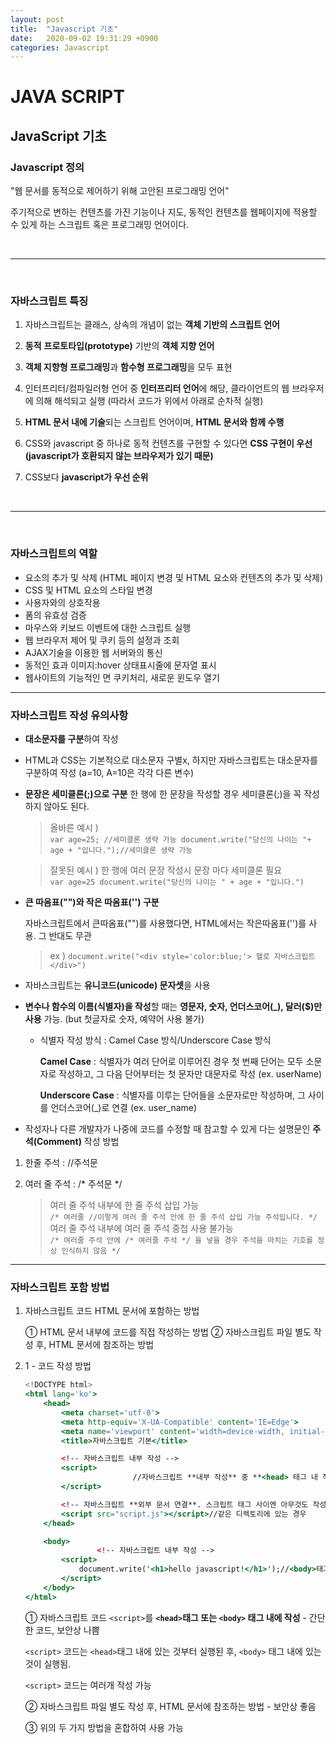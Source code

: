 ```yaml
---
layout: post
title:  "Javascript 기초"
date:   2020-09-02 19:31:29 +0900
categories: Javascript
---
```

# JAVA SCRIPT

## JavaScript 기초

### **Javascript 정의**

"웹 문서를 동적으로 제어하기 위해 고안된 프로그래밍 언어"


주기적으로 변하는 컨텐츠를 가진 기능이나 지도, 동적인 컨텐츠를 웹페이지에 적용할 수 있게 하는 스크립트 혹은 프로그래밍 언어이다.

<br>

---

<br>

### 자바스크립트 특징

1. 자바스크립트는 클래스, 상속의 개념이 없는 **객체 기반의 스크립트 언어**


2. **동적** **프로토타입(prototype)** 기반의 **객체 지향 언어** 


3. **객체 지향형 프로그래밍**과 **함수형 프로그래밍**을 모두 표현


4. 인터프리터/컴파일러형 언어 중 **인터프리터 언어**에 해당, 클라이언트의 웹 브라우저에 의해 해석되고 실행 (따라서 코드가 위에서 아래로 순차적 실행)


5. **HTML 문서 내에 기술**되는 스크립트 언어이며, **HTML 문서와 함께 수행**


6. CSS와 javascript 중 하나로 동적 컨텐츠를 구현할 수 있다면 **CSS 구현이 우선 (javascript가 호환되지 않는 브라우저가 있기 때문)**


7. CSS보다 **javascript가 우선 순위**

<br>

---

<br>

### 자바스크립트의 역할

- 요소의 추가 및 삭제 (HTML 페이지 변경 및 HTML 요소와 컨텐츠의 추가 및 삭제)
- CSS 및 HTML 요소의 스타일 변경
- 사용자와의 상호작용
- 폼의 유효성 검증
- 마우스와 키보드 이벤트에 대한 스크립트 실행
- 웹 브라우저 제어 및 쿠키 등의 설정과 조회
- AJAX기술을 이용한 웹 서버와의 통신
- 동적인 효과 이미지:hover 상태표시줄에 문자열 표시
- 웹사이트의 기능적인 면 쿠키처리, 새로운 윈도우 열기

---

### 자바스크립트 작성 유의사항

- **대소문자를 구분**하여 작성 
- HTML과 CSS는 기본적으로 대소문자 구별x, 하지만 자바스크립트는 대소문자를 구분하여 작성
    (a=10, A=10은 각각 다른 변수)
- **문장은 세미클론(;)으로 구분**
    한 행에 한 문장을 작성할 경우 세미클론(;)을 꼭 작성하지 않아도 된다.<br>
    >올바른 예시 )<br>
    `var age=25; //세미클론 생략 가능
    document.write("당신의 나이는 "+ age + "입니다.");//세미클론 생략 가능`

    >잘못된 예시 ) 한 행에 여러 문장 작성시 문장 마다 세미클론 필요<br>
    `var age=25 document.write("당신의 나이는 " + age + "입니다.")`
- **큰 따옴표("")와 작은 따옴표('') 구분**


    자바스크립트에서 큰따옴표("")를 사용했다면, HTML에서는 작은따옴표('')를 사용. 그 반대도 무관
    
    >ex ) `document.write("<div style='color:blue;'> 헬로 자바스크립트 </div>")`
- 자바스크립트는 **유니코드(unicode) 문자셋**을 사용
- **변수나 함수의 이름(식별자)을 작성**할 때는 **영문자, 숫자, 언더스코어(_), 달러($)만 사용** 가능. (but 첫글자로 숫자, 예약어 사용 불가)
    - 식별자 작성 방식 : Camel Case 방식/Underscore  Case 방식


        **Camel Case** : 식별자가 여러 단어로 이루어진 경우 첫 번째 단어는 모두 소문자로 작성하고, 그 다음 단어부터는 첫 문자만 대문자로 작성 (ex. userName)


        **Underscore Case** : 식별자를 이루는 단어들을 소문자로만 작성하며, 그 사이를 언더스코어(_)로 연결 (ex. user_name)
- 작성자나 다른 개발자가 나중에 코드를 수정할 때 참고할 수 있게 다는 설명문인 **주석(Comment)** 작성 방법
1. 한줄 주석 : //주석문
2. 여러 줄 주석 : /* 주석문 */ 


    >여러 줄 주석 내부에 한 줄 주석 삽입 가능<br>
    ```/* 여러줄 //이렇게 여러 줄 주석 안에 한 줄 주석 삽입 가능 주석입니다. */```
    여러 줄 주석 내부에 여러 줄 주석 중첩 사용 불가능<br>
    `/* 여러줄 주석 안에 /* 여러줄 주석 */ 을 넣을 경우 주석을 마치는 기호를 정상 인식하지 않음 */`

---

### 자바스크립트 포함 방법

1. 자바스크립트 코드 HTML 문서에 포함하는 방법

    ① HTML 문서 내부에 코드를 직접 작성하는 방법
    ② 자바스크립트 파일 별도 작성 후, HTML 문서에 참조하는 방법

1. 1 - 코드 작성 방법

    ```jsx
    <!DOCTYPE html>
    <html lang='ko'>
        <head>
            <meta charset='utf-8'>
            <meta http-equiv='X-UA-Compatible' content='IE=Edge'>
            <meta name='viewport' content='width=device-width, initial-scale=1, minimum-scale=1, maximum-scale=1, user-scalable=no'>
            <title>자바스크립트 기본</title>

            <!-- 자바스크립트 내부 작성 -->
            <script>
    						//자바스크립트 **내부 작성** 중 **<head> 태그 내 작성** 방법
            </script>

            <!-- 자바스크립트 **외부 문서 연결**. 스크립트 태그 사이엔 아무것도 작성하지 않음 -->
            <script src="script.js"></script>//같은 디렉토리에 있는 경우
        </head>

        <body>
    				<!-- 자바스크립트 내부 작성 -->
            <script>
                document.write('<h1>hello javascript!</h1>');//<body>태그 내 작성 방법
            </script>
        </body>
    </html>
    ```

    ① 자바스크립트 코드 `<script>`를 **`<head>`태그 또는 `<body>` 태그 내에 작성** - 간단한 코드, 보안상 나쁨

    `<script>` 코드는 `<head>`태그 내에 있는 것부터 실행된 후, `<body>` 태그 내에 있는 것이 실행됨.

    `<script>` 코드는 여러개 작성 가능

    ② 자바스크립트 파일 별도 작성 후, HTML 문서에 참조하는 방법 - 보안상 좋음

    ③ 위의 두 가지 방법을 혼합하여 사용 가능